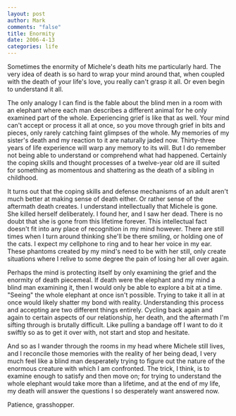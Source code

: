 ```yaml
--- 
layout: post
author: Mark
comments: "false"
title: Enormity
date: 2006-4-13
categories: life
---
```

Sometimes the enormity of Michele's death hits me particularly hard. The very idea of death is so hard to wrap your mind around that, when coupled with the death of your life's love, you really can't grasp it all. Or even begin to understand it all.

The only analogy I can find is the fable about the blind men in a room with an elephant where each man describes a different animal for he only examined part of the whole. Experiencing grief is like that as well. Your mind can't accept or process it all at once, so you move through grief in bits and pieces, only rarely catching faint glimpses of the whole. My memories of my sister's death and my reaction to it are naturally jaded now. Thirty-three years of life experience will warp any memory to its will. But I do remember not being able to understand or comprehend what had happened. Certainly the coping skills and thought processes of a twelve-year old are ill suited for something as momentous and shattering as the death of a sibling in childhood.

It turns out that the coping skills and defense mechanisms of an adult aren't much better at making sense of death either. Or rather sense of the aftermath death creates. I understand intellectually that Michele is gone. She killed herself deliberately. I found her, and I saw her dead. There is no doubt that she is gone from this lifetime forever. This intellectual fact doesn't fit into any place of recognition in my mind however. There are still times when I turn around thinking she'll be there smiling, or holding one of the cats. I expect my cellphone to ring and to hear her voice in my ear. These phantoms created by my mind's need to be with her still, only create situations where I relive to some degree the pain of losing her all over again.

Perhaps the mind is protecting itself by only examining the grief and the enormity of death piecemeal. If death were the elephant and my mind a blind man examining it, then I would only be able to explore a bit at a time. "Seeing" the whole elephant at once isn't possible. Trying to take it all in at once would likely shatter my bond with reality. Understanding this process and accepting are two different things entirely. Cycling back again and again to certain aspects of our relationship, her death, and the aftermath I'm sifting through is brutally difficult. Like pulling a bandage off I want to do it swiftly so as to get it over with, not start and stop and hesitate.

And so as I wander through the rooms in my head where Michele still lives, and I reconcile those memories with the reality of her being dead, I very much feel like a blind man desperately trying to figure out the nature of the enormous creature with which I am confronted. The trick, I think, is to examine enough to satisfy and then move on; for trying to understand the whole elephant would take more than a lifetime, and at the end of my life, my death will answer the questions I so desperately want answered now.

Patience, grasshopper.
